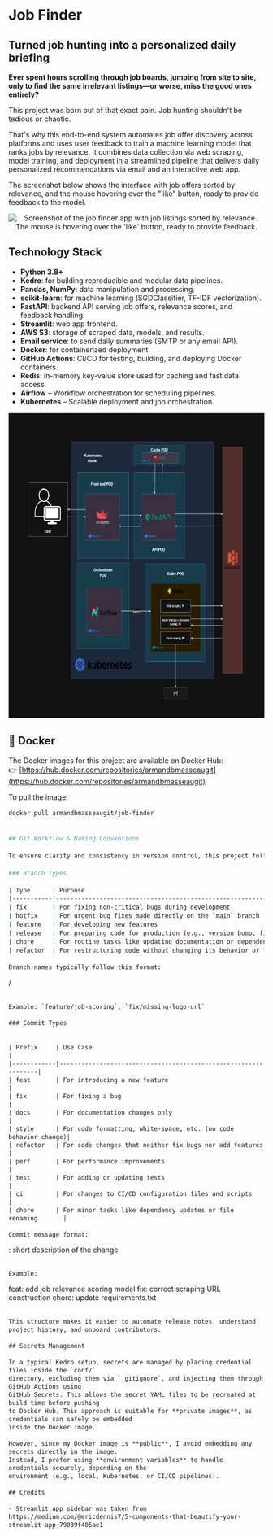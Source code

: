 # Job Finder

## Turned job hunting into a personalized daily briefing

**Ever spent hours scrolling through job boards, jumping from site to site, only to find the same irrelevant listings—or worse, miss the good ones entirely?**  

This project was born out of that exact pain. Job hunting shouldn't be tedious or chaotic.  

That's why this end-to-end system automates job offer discovery across platforms and uses user feedback to train a machine learning model that ranks jobs by relevance. It combines data collection via web scraping, model training, and deployment in a streamlined pipeline that delivers daily personalized recommendations via email and an interactive web app.

The screenshot below shows the interface with job offers sorted by relevance, 
and the mouse hovering over the "like" button, ready to provide feedback to the model.

<div align="center">
  <img src="https://github.com/user-attachments/assets/c1b122b6-6656-4089-8b0e-8e333a92ee2e" 
       alt="Screenshot of the job finder app with job listings sorted by relevance. The mouse is hovering over the 'like' button, ready to provide feedback." 
       height="450"/>
</div>


## Technology Stack

- **Python 3.8+**
- **Kedro**: for building reproducible and modular data pipelines.
- **Pandas, NumPy**: data manipulation and processing.
- **scikit-learn**: for machine learning (SGDClassifier, TF-IDF vectorization).
- **FastAPI**: backend API serving job offers, relevance scores, and feedback handling.
- **Streamlit**: web app frontend.
- **AWS S3**: storage of scraped data, models, and results.
- **Email service**: to send daily summaries (SMTP or any email API).
- **Docker**: for containerized deployment.
- **GitHub Actions**: CI/CD for testing, building, and deploying Docker containers.
- **Redis**: in-memory key-value store used for caching and fast data access.
- **Airflow** – Workflow orchestration for scheduling pipelines.
- **Kubernetes** – Scalable deployment and job orchestration.

<div align="center">
  <img src="docs/source/architecture.png" alt="Architecture Diagram" height="600"/>
</div>


## 🐳 Docker

The Docker images for this project are available on Docker Hub:  
👉 [https://hub.docker.com/repositories/armandbmasseaugit](https://hub.docker.com/repositories/armandbmasseaugit)

To pull the image:

```bash
docker pull armandbmasseaugit/job-finder


## Git Workflow & Naming Conventions

To ensure clarity and consistency in version control, this project follows a set of conventional branch and commit naming standards inspired by common Git practices.

### Branch Types

| Type      | Purpose                                                                 |
|-----------|-------------------------------------------------------------------------|
| fix       | For fixing non-critical bugs during development                         |
| hotfix    | For urgent bug fixes made directly on the `main` branch                 |
| feature   | For developing new features                                             |
| release   | For preparing code for production (e.g., version bump, final tests)     |
| chore     | For routine tasks like updating documentation or dependencies           |
| refactor  | For restructuring code without changing its behavior or functionality   |

Branch names typically follow this format:

```
<type>/<short-description>
```

Example: `feature/job-scoring`, `fix/missing-logo-url`

### Commit Types


| Prefix     | Use Case                                                       |
|------------|----------------------------------------------------------------|
| feat       | For introducing a new feature                                  |
| fix        | For fixing a bug                                               |
| docs       | For documentation changes only                                 |
| style      | For code formatting, white-space, etc. (no code behavior change)|
| refactor   | For code changes that neither fix bugs nor add features        |
| perf       | For performance improvements                                   |
| test       | For adding or updating tests                                   |
| ci         | For changes to CI/CD configuration files and scripts           |
| chore      | For minor tasks like dependency updates or file renaming       |

Commit message format:

```
<type>: short description of the change
```

Example:

```
feat: add job relevance scoring model
fix: correct scraping URL construction
chore: update requirements.txt
```

This structure makes it easier to automate release notes, understand project history, and onboard contributors.

## Secrets Management

In a typical Kedro setup, secrets are managed by placing credential files inside the `conf/` 
directory, excluding them via `.gitignore`, and injecting them through GitHub Actions using 
GitHub Secrets. This allows the secret YAML files to be recreated at build time before pushing 
to Docker Hub. This approach is suitable for **private images**, as credentials can safely be embedded 
inside the Docker image.

However, since my Docker image is **public**, I avoid embedding any secrets directly in the image. 
Instead, I prefer using **environment variables** to handle credentials securely, depending on the 
environment (e.g., local, Kubernetes, or CI/CD pipelines).

## Credits

- Streamlit app sidebar was taken from https://medium.com/@ericdennis7/5-components-that-beautify-your-streamlit-app-79039f405ae1
